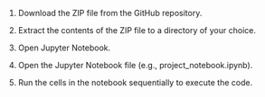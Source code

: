 1. Download the ZIP file from the GitHub repository.
   
2. Extract the contents of the ZIP file to a directory of your choice.
   
3. Open Jupyter Notebook.
   
4. Open the Jupyter Notebook file (e.g., project_notebook.ipynb).

5. Run the cells in the notebook sequentially to execute the code.





